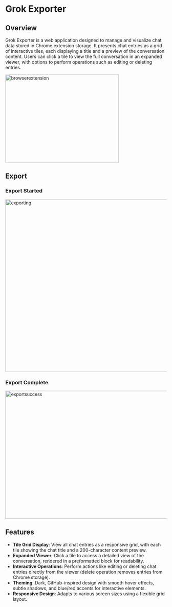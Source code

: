# Grok Exporter

## Overview
Grok Exporter is a web application designed to manage and visualize chat data stored in Chrome extension storage. It presents chat entries as a grid of interactive tiles, each displaying a title and a preview of the conversation content. 
Users can click a tile to view the full conversation in an expanded viewer, with options to perform operations such as editing or deleting entries. 

<img width="354" height="275" alt="browserextension" src="https://github.com/user-attachments/assets/8a30c33a-9769-457f-9493-b52664229a16" />

## Export
### Export Started
<img width="655" height="538" alt="exporting" src="https://github.com/user-attachments/assets/ed9ac912-726a-41aa-a27e-1ee024d0d1b8" />

### Export Complete
<img width="1224" height="399" alt="exportsuccess" src="https://github.com/user-attachments/assets/31413d33-a597-418b-88ab-a6545d185388" />

## Features
- **Tile Grid Display**: View all chat entries as a responsive grid, with each tile showing the chat title and a 200-character content preview.
- **Expanded Viewer**: Click a tile to access a detailed view of the conversation, rendered in a preformatted block for readability.
- **Interactive Operations**: Perform actions like editing or deleting chat entries directly from the viewer (delete operation removes entries from Chrome storage).
- **Theming**: Dark, GitHub-inspired design with smooth hover effects, subtle shadows, and blue/red accents for interactive elements.
- **Responsive Design**: Adapts to various screen sizes using a flexible grid layout.

 
